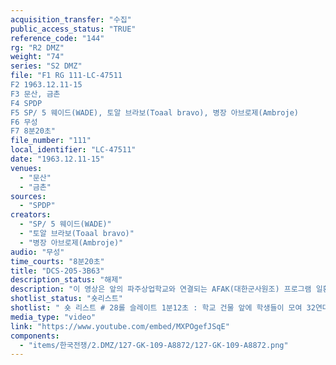 ```yaml
---
acquisition_transfer: "수집"
public_access_status: "TRUE"
reference_code: "144"
rg: "R2 DMZ"
weight: "74"
series: "S2 DMZ"
file: "F1 RG 111-LC-47511
F2 1963.12.11-15
F3 문산, 금촌
F4 SPDP 
F5 SP/ 5 웨이드(WADE), 토알 브라보(Toaal bravo), 병장 아브로제(Ambroje)
F6 무성 
F7 8분20초"
file_number: "111"
local_identifier: "LC-47511"
date: "1963.12.11-15"
venues: 
  - "문산"
  - "금촌"
sources: 
  - "SPDP"
creators: 
  - "SP/ 5 웨이드(WADE)"
  - "토알 브라보(Toaal bravo)"
  - "병장 아브로제(Ambroje)"
audio: "무성"
time_courts: "8분20초"
title: "DCS-205-3B63"
description_status: "해제"
description: "이 영상은 앞의 파주상업학교와 연결되는 AFAK(대한군사원조) 프로그램 일환에서 문산중학교와 농업학교 건축과정을 보여주고 있다. 1962년 ‘파주린치’ 사건 이후 한미친선협의회 차원에서 미군기지 주변 도시에 소재한 병원 및 학교 등을 건축하는 AFAK 프로젝트가 이뤄졌다. 이 차원에서 파주에 초등학교, 중고등학교를 비롯한 교사와 금촌민사병원 건축이 진행되었다. 영상에 학교 건물 외에도 농업학교에서 운영하는 소규모 농장이 마련되었다. 이 영상을 촬영한 부대는 미 육군성 특별사진과(department of the army special photographic office, SPDP)이며 같은 4과의 웨이드(Wade)가 담당했다. 이 사진과는 1962년에 미국 본토, 파나마, 태평양 등 3개 구역으로 나눠 조직되었고 국방부, 합동참모부, 미 의회 등에 영상을 제공하기도 했다. 특히 이 부대는 대통령 존 케네디(JFK)의 명령에 따라 무한한 권한을 지녔고 베트남 전쟁을 계기로 확장되었다."
shotlist_status: "숏리스트"
shotlist: " 숏 리스트 # 28롤 슬레이트 1분12초 : 학교 건물 앞에 학생들이 모여 32연대 1대대 미군들로부터 달력을 받 고 있다. # 29롤 슬레이트 2분15초 : 학생들이 받은 달력을 보고 있다. 부상을 당한 학생, 학교 전경이 보인 다. # 1롤 슬레이트 3분23초 : 공사 전경이 보인다. 벽돌들이 제작되어 놓여진다. 벽돌이 제작되고 있 다. # 2롤 슬레이트 4분37초 : 미군이 지원한 시멘트와 벽돌 제작. 학교 전경과 공사 중인 교사가 보인 다. 미군들과 학교장이 공사장으로 향하고 있다. 공사 장면을 보고 있다. # 4롤 슬레이트 7분09초 : 학교에 있는 양계장 모습. 1기병사단 13통신대대 미군들이 양계장에서 닭 모이를 주고 있다. # 5롤(두 번째 롤) 슬레이트 01초 : 미군들이 돼지우리에 있다. "
media_type: "video"
link: "https://www.youtube.com/embed/MXPOgefJSqE"
components: 
  - "items/한국전쟁/2.DMZ/127-GK-109-A8872/127-GK-109-A8872.png"
---
```

